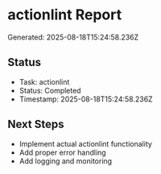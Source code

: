 # actionlint Report

Generated: 2025-08-18T15:24:58.236Z

## Status
- Task: actionlint
- Status: Completed
- Timestamp: 2025-08-18T15:24:58.236Z

## Next Steps
- Implement actual actionlint functionality
- Add proper error handling
- Add logging and monitoring
